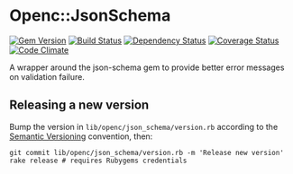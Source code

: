 # Openc::JsonSchema

[![Gem Version](https://badge.fury.io/rb/openc-json_schema.svg)](https://badge.fury.io/rb/openc-json_schema)
[![Build Status](https://secure.travis-ci.org/openc/openc-json_schema.png)](https://travis-ci.org/openc/openc-json_schema)
[![Dependency Status](https://gemnasium.com/openc/openc-json_schema.png)](https://gemnasium.com/openc/openc-json_schema)
[![Coverage Status](https://coveralls.io/repos/openc/openc-json_schema/badge.png)](https://coveralls.io/r/openc/openc-json_schema)
[![Code Climate](https://codeclimate.com/github/openc/openc-json_schema.png)](https://codeclimate.com/github/openc/openc-json_schema)

A wrapper around the json-schema gem to provide better error messages on
validation failure.

## Releasing a new version

Bump the version in `lib/openc/json_schema/version.rb` according to the [Semantic Versioning](http://semver.org/) convention, then:

    git commit lib/openc/json_schema/version.rb -m 'Release new version'
    rake release # requires Rubygems credentials
